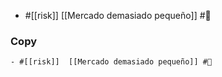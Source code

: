 
- #[[risk]]  [[Mercado demasiado pequeño]] #🔖
### Copy
```- #[[risk]]  [[Mercado demasiado pequeño]] #🔖```

